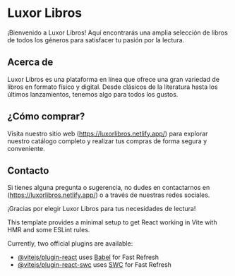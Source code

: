 # Luxor Libros

¡Bienvenido a Luxor Libros! Aquí encontrarás una amplia selección de libros de todos los géneros para satisfacer tu pasión por la lectura.

## Acerca de

Luxor Libros es una plataforma en línea que ofrece una gran variedad de libros en formato físico y digital. Desde clásicos de la literatura hasta los últimos lanzamientos, tenemos algo para todos los gustos.

## ¿Cómo comprar?

Visita nuestro sitio web (https://luxorlibros.netlify.app/) para explorar nuestro catálogo completo y realizar tus compras de forma segura y conveniente.

## Contacto

Si tienes alguna pregunta o sugerencia, no dudes en contactarnos en (https://luxorlibros.netlify.app/) o a través de nuestras redes sociales.

¡Gracias por elegir Luxor Libros para tus necesidades de lectura!



This template provides a minimal setup to get React working in Vite with HMR and some ESLint rules.

Currently, two official plugins are available:

- [@vitejs/plugin-react](https://github.com/vitejs/vite-plugin-react/blob/main/packages/plugin-react/README.md) uses [Babel](https://babeljs.io/) for Fast Refresh
- [@vitejs/plugin-react-swc](https://github.com/vitejs/vite-plugin-react-swc) uses [SWC](https://swc.rs/) for Fast Refresh
